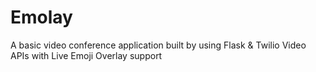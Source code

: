# Emolay
A basic video conference application built by using Flask &amp; Twilio Video APIs with Live Emoji Overlay support
